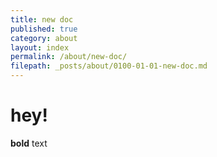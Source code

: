 ```yaml
---
title: new doc
published: true
category: about
layout: index
permalink: /about/new-doc/
filepath: _posts/about/0100-01-01-new-doc.md
---
```


# hey!

**bold** text
